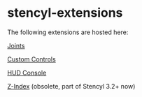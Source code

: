 # stencyl-extensions

The following extensions are hosted here:

[Joints](http://community.stencyl.com/index.php/topic,31947.0.html)

[Custom Controls](http://community.stencyl.com/index.php/topic,31251.0.html)

[HUD Console](http://community.stencyl.com/index.php/topic,35554.0.html)

[Z-Index](http://community.stencyl.com/index.php/topic,31254.0.html) (obsolete, part of Stencyl 3.2+ now)
